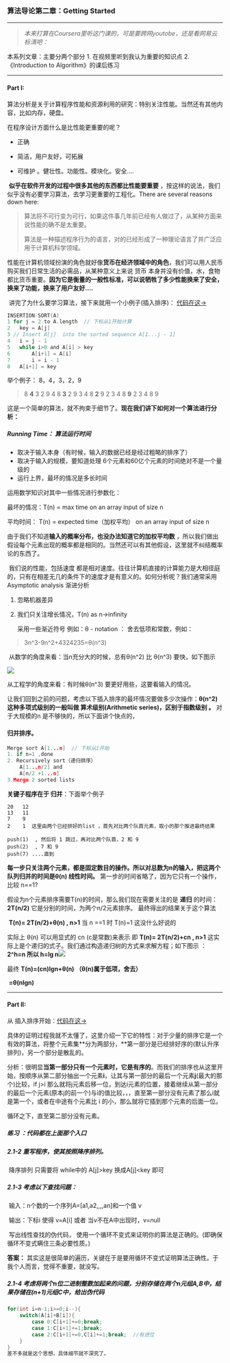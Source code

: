 ### 算法导论第二章：Getting Started

---

>  *本来打算在Coursera里听这门课的，可是要跨网youtobe，还是看网易云标清吧：* 

本系列文章：主要分两个部分 1. 在视频里听到我认为重要的知识点  2.《Introduction to Algorithm》的课后练习

---

#### Part I: 

​	算法分析是关于计算程序性能和资源利用的研究：特别关注性能。当然还有其他内容，比如内存，硬盘。

在程序设计方面什么是比性能更重要的呢？

- 正确

- 简洁，用户友好，可拓展

- 可维护 。健壮性。功能性。模块化。安全....



​	**似乎在软件开发的过程中很多其他的东西都比性能要重要** ，按这样的说法，我们似乎没有必要学习算法，去学习更重要的工程化。There are several reasons down here:

> 算法将不可行变为可行，如果这件事几年前已经有人做过了，从某种方面来说性能的确不是太重要。
>
> 算法是一种描述程序行为的语言，对的已经形成了一种理论语言了并广泛应用于计算机科学领域。

​	性能在计算机领域扮演的角色就好像**货币在经济领域中的角色**，我们可以用人民币购买我们日常生活的必需品，从某种意义上来说 货币 本身并没有价值，水，食物都比货币重要。**因为它是衡量的一般性标准，可以说牺牲了多少性能换来了安全，换来了功能，换来了用户友好....** 

​	讲完了为什么要学习算法，接下来就用一个小例子(插入排序)： [代码在这->](https://github.com/krystalics/algorithm/blob/master/src/com/company/chapter2/Insertion_sort.java)  

```C
INSERTION-SORT(A)
1 for j = 2 to A.length  // 下标从1开始计算
2 	key = A[j]
3 // Insert A[j]  into the sorted sequence A[1...j - 1]
4 	i = j - 1
5 	while i>0 and A[i] > key
6 		A[i+1] = A[i]
7 		i = i - 1
8 	A[i+1] = key
```

举个例子： 8，4，3，2，9 

>  8 **4** 3 2 9
>  4 8 **3** 2 9
>  3 4 8 **2** 9
>  2 3 4 8 **9**
>  2 3 4 8 9

这是一个简单的算法，就不拘束于细节了。**现在我们讲下如何对一个算法进行分析：**

##### Running Time： 算法运行时间

- 取决于输入本身（有时候，输入的数据已经是经过粗略的排序了）
- 取决于输入的规模，要知道处理 6个元素和60亿个元素的时间绝对不是一个量级的
- 运行上界，最坏的情况是多长时间



运用数学知识对其中一些情况进行参数化：

最坏的情况：T(n) = max time on an array input of size n

平均时间： T(n) = expected time（加权平均） on an array input of size n 

​	由于我们不知道**输入的概率分布，也没办法知道它的加权平均数** ，所以我们做出假设每个元素出现的概率都是相同的。当然还可以有其他假设，这里就不纠结概率论的东西了。

​	我们说的性能，包括速度 都是相对速度。往往计算机直接的计算能力是大相径庭的，只有在相差无几的条件下的速度才是有意义的。如何分析呢？我们通常采用  Asymptotic analysis 渐进分析

1. 忽略机器差异

2. 我们只关注增长情况，T(n) as n->infinity

   采用一些渐近符号 例如：θ - notation  ： 舍去低项和常数，例如：

> 3n^3-9n^2+4324235=θ(n^3) 

​	从数学的角度来看：当n充分大的时候，总有θ(n^2) 比 θ(n^3) 要快，如下图示

<img src="https://github.com/krystalics/krystalics.github.io/blob/master/_posts/%E7%AE%97%E6%B3%95%E5%AF%BC%E8%AE%BA%E9%A2%98%E7%9B%AE/img/1.png?raw=true">

从工程学的角度来看：有时候θ(n^3) 要更好用些，这要看输入的情况。

让我们回到之前的问题，考虑以下插入排序的最坏情况要做多少次操作：**θ(n^2) 这种多项式级别的一般叫做 算术级别(Arithmetic series)，区别于指数级别  。** 对于大规模的n 是不够快的，所以下面讲个快点的，

#### **归并排序。** 

```C
Merge sort A[1...n]  // 下标从1开始
1. if n=1 ,done
2. Recursively sort（递归排序）
	A[1...n/2] and
	A[n/2 +1...n]
3.Merge 2 sorted lists
```

**关键子程序在于 归并**：下面举个例子

```
20   12
13	 11
7	 9
2	 1  这里由两个已经排好的list ，首先对比两个队首元素，取小的那个推进最终结果

push(1)  , 然后将 1 跳过，再对比两个队首，2 和 9 
push(2)  , 7 和 9 
push(7) ....直到

```

**每一步只关注两个元素，都是固定数目的操作。所以对总数为n的输入，把这两个队列归并的时间是θ(n) 线性时间。** 第一步的时间省略了，因为它只有一个操作，比较 n==1?  

 假设为n个元素排序需要T(n)的时间，那么我们现在需要关注的是 **递归** 的时间： **2T(n/2)** 它是分别的时间，为两个n/2元素排序。 最终得出的结果关于这个算法

​	**T(n)= 2T(n/2)+θ(n)  , n>1**    当 n ==1 时 T(n)=1 这没什么好说的 

实际上 θ(n) 可以用显式的 cn (c是常数)来表示 即  **T(n)= 2T(n/2)+cn  , n>1**   这实际上是个递归的式子。我们通过构造递归树的方式来求解方程；如下图示 ： **2^h=n  所以 h=lg n**<img src="./img/2.png">

最终 **T(n)=(cn)lgn+θ(n)  （θ(n)属于低项，舍去）**

​	        **=θ(nlgn)**



---

#### Part II:

从 插入排序开始：[代码在这->](https://github.com/krystalics/algorithm/blob/master/src/com/company/chapter2/Insertion_sort.java) 

具体的证明过程我就不太懂了，这里介绍一下它的特性：对于少量的排序它是一个有效的算法，将整个元素集**分为两部分，**第一部分是已经排好序的(默认升序排列)，另一个部分是散乱的。

分析：很明显**当第一部分只有一个元素时，它是有序的**。而我们的排序也从这里开始，按顺序从第二部分抽出一个元素**i**，让其与第一部分的最后一个元素**j**(最大的那个)比较，if j>i 那么就将j元素后移一位，到达i元素的位置，接着继续从第一部分的最后一个元素(原本j的前一个)与i的值比较，，，直至第一部分没有元素了那么i就是第一个，或者在中途有个元素比 i 的小，那么就将它插到那个元素的后面一位。

循环之下，直至第二部分没有元素。



##### 练习  ：代码都在上面那个入口

##### 2.1-2 重写程序，使其按照降序排列。

​	降序排列  只需要将 while中的 A[j]>key 换成A[j]<key 即可 

##### 2.1-3 考虑以下查找问题：

​	输入：n个数的一个序列A=[a1,a2,,,,an]和一个值 v

​	输出：下标i 使得 v=A[i] 或者 当v不在A中出现时，v=null 

​	写出线性查找的伪代码， 使用一个循环不变式来证明你的算法是正确的。(即确保循环不变式瞒住三条必要性质。)

**答案：** 其实这是很简单的遍历，关键在于是要用循环不变式证明算法正确性。于我个人而言，觉得不重要，就没写。



##### 2.1-4 考虑将两个n位二进制整数加起来的问题，分别存储在两个n元组A,B中，结果存储在(n+1)元组C中，给出伪代码

```java
for(int i=n-1;i>=0;i--){
    switch(A[i]+B[i]){
        case 0:C[i+1]+=0;break;
        case 1:C[i+1]+=1;break;
        case 2:C[i+1]+=0,C[i]+=1;break;  //有进位
    }
}
差不多就是这个思想，具体细节就不深究了。
```

